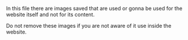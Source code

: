In this file there are images saved that are used or gonna be used for the website itself and not for its content.

Do not remove these images if you are not aware of it use inside the website.